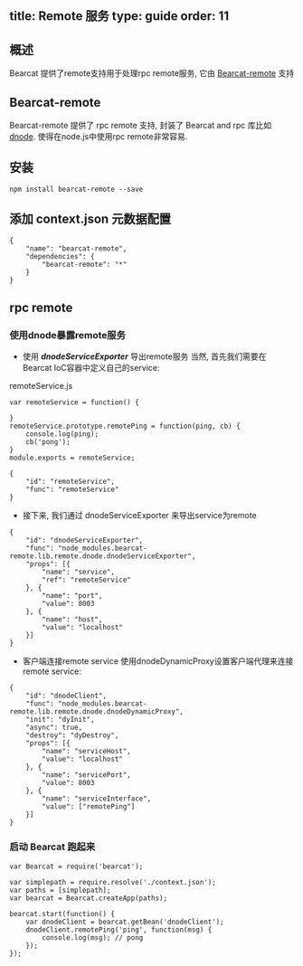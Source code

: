 title: Remote 服务
type: guide
order: 11
---

## 概述

Bearcat 提供了remote支持用于处理rpc remote服务, 它由 [Bearcat-remote](https://github.com/bearcatnode/bearcat-remote) 支持

## Bearcat-remote

Bearcat-remote 提供了 rpc remote 支持, 封装了 Bearcat and rpc 库比如 [dnode](https://github.com/substack/dnode). 使得在node.js中使用rpc remote非常容易.

## 安装

```
npm install bearcat-remote --save
```

## 添加 context.json 元数据配置

```
{
	"name": "bearcat-remote",
	"dependencies": {
	    "bearcat-remote": "*"
	}
}
```

## rpc remote

### 使用dnode暴露remote服务

* 使用 ***dnodeServiceExporter*** 导出remote服务 当然, 首先我们需要在Bearcat IoC容器中定义自己的service:

remoteService.js

```
var remoteService = function() {

}
remoteService.prototype.remotePing = function(ping, cb) {
	console.log(ping);
	cb('pong');
}
module.exports = remoteService;
```

```
{
	"id": "remoteService",
	"func": "remoteService"
}
```

* 接下来, 我们通过 dnodeServiceExporter 来导出service为remote

```
{
	"id": "dnodeServiceExporter",
	"func": "node_modules.bearcat-remote.lib.remote.dnode.dnodeServiceExporter",
	"props": [{
		"name": "service",
		"ref": "remoteService"
	}, {
		"name": "port",
		"value": 8003 
	}, {
		"name": "host",
		"value": "localhost" 
	}]
}
```

* 客户端连接remote service 使用dnodeDynamicProxy设置客户端代理来连接remote service:

```
{
	"id": "dnodeClient",
	"func": "node_modules.bearcat-remote.lib.remote.dnode.dnodeDynamicProxy",
	"init": "dyInit",
	"async": true,
	"destroy": "dyDestroy",
	"props": [{
		"name": "serviceHost",
		"value": "localhost"
	}, {
		"name": "servicePort",
		"value": 8003
	}, {
		"name": "serviceInterface",
		"value": ["remotePing"]
	}]
}
```

### 启动 Bearcat 跑起来

```
var Bearcat = require('bearcat');

var simplepath = require.resolve('./context.json');
var paths = [simplepath];
var bearcat = Bearcat.createApp(paths);

bearcat.start(function() {
	var dnodeClient = bearcat.getBean('dnodeClient');
	dnodeClient.remotePing('ping', function(msg) {
		console.log(msg); // pong
	});
});
```
